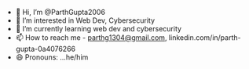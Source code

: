 - 👋 Hi, I’m @ParthGupta2006
- 👀 I’m interested in Web Dev, Cybersecurity
- 🌱 I’m currently learning web dev and cybersecurity 
- 📫 How to reach me - parthg1304@gmail.com, linkedin.com/in/parth-gupta-0a4076266
- 😄 Pronouns: ...he/him

<!---
ParthGupta2006/ParthGupta2006 is a ✨ special ✨ repository because its `README.md` (this file) appears on your GitHub profile.
You can click the Preview link to take a look at your changes.
--->
